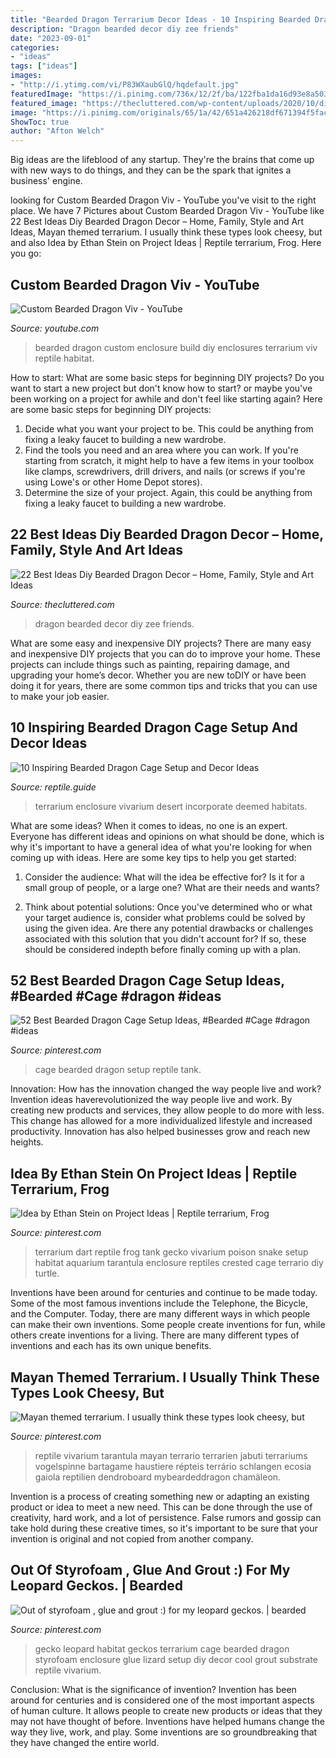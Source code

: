 ```yaml
---
title: "Bearded Dragon Terrarium Decor Ideas - 10 Inspiring Bearded Dragon Cage Setup And Decor Ideas"
description: "Dragon bearded decor diy zee friends"
date: "2023-09-01"
categories:
- "ideas"
tags: ["ideas"]
images:
- "http://i.ytimg.com/vi/P83WXaubGlQ/hqdefault.jpg"
featuredImage: "https://i.pinimg.com/736x/12/2f/ba/122fba1da16d93e8a50309fe3b3778a9.jpg"
featured_image: "https://thecluttered.com/wp-content/uploads/2020/10/diy-bearded-dragon-decor-best-of-34-best-zee-dragon-friends-images-on-pinterest-of-diy-bearded-dragon-decor.jpg"
image: "https://i.pinimg.com/originals/65/1a/42/651a426218df671394f5face0f2317da.jpg"
ShowToc: true
author: "Afton Welch"
---
```



Big ideas are the lifeblood of any startup. They're the brains that come up with new ways to do things, and they can be the spark that ignites a business' engine.

	

		
looking for Custom Bearded Dragon Viv - YouTube you've visit to the right place. We have 7 Pictures about Custom Bearded Dragon Viv - YouTube like 22 Best Ideas Diy Bearded Dragon Decor – Home, Family, Style and Art Ideas, Mayan themed terrarium. I usually think these types look cheesy, but and also Idea by Ethan Stein on Project Ideas | Reptile terrarium, Frog. Here you go:
		
    
## Custom Bearded Dragon Viv - YouTube

<img loading=lazy src="http://i.ytimg.com/vi/P83WXaubGlQ/hqdefault.jpg" onerror="this.onerror=null;this.src='https://tse1.mm.bing.net/th?id=OIP.F138-LB14FlZEUJwnAXJ1gHaFj&amp;pid=15.1';" alt="Custom Bearded Dragon Viv - YouTube">

_Source: youtube.com_

>bearded dragon custom enclosure build diy enclosures terrarium viv reptile habitat. 

	

How to start: What are some basic steps for beginning DIY projects?
Do you want to start a new project but don't know how to start? or maybe you've been working on a project for awhile and don't feel like starting again? Here are some basic steps for beginning DIY projects:
1. Decide what you want your project to be. This could be anything from fixing a leaky faucet to building a new wardrobe. 
2. Find the tools you need and an area where you can work. If you're starting from scratch, it might help to have a few items in your toolbox like clamps, screwdrivers, drill drivers, and nails (or screws if you're using Lowe's or other Home Depot stores). 
3. Determine the size of your project. Again, this could be anything from fixing a leaky faucet to building a new wardrobe. 

    
## 22 Best Ideas Diy Bearded Dragon Decor – Home, Family, Style And Art Ideas

<img loading=lazy src="https://thecluttered.com/wp-content/uploads/2020/10/diy-bearded-dragon-decor-best-of-34-best-zee-dragon-friends-images-on-pinterest-of-diy-bearded-dragon-decor.jpg" onerror="this.onerror=null;this.src='https://tse4.mm.bing.net/th?id=OIP.euhNk77_y4qFgOCMZTWvSwHaFL&amp;pid=15.1';" alt="22 Best Ideas Diy Bearded Dragon Decor – Home, Family, Style and Art Ideas">

_Source: thecluttered.com_

>dragon bearded decor diy zee friends. 

	

What are some easy and inexpensive DIY projects?
There are many easy and inexpensive DIY projects that you can do to improve your home. These projects can include things such as painting, repairing damage, and upgrading your home’s decor. Whether you are new toDIY or have been doing it for years, there are some common tips and tricks that you can use to make your job easier.

    
## 10 Inspiring Bearded Dragon Cage Setup And Decor Ideas

<img loading=lazy src="http://reptile.guide/wp-content/uploads/2019/06/bearded-dragon-cage-setup-and-decor-ideas-6.jpg" onerror="this.onerror=null;this.src='https://tse1.mm.bing.net/th?id=OIP.cPm3t-YYX6IlDlEgGFalEQAAAA&amp;pid=15.1';" alt="10 Inspiring Bearded Dragon Cage Setup and Decor Ideas">

_Source: reptile.guide_

>terrarium enclosure vivarium desert incorporate deemed habitats. 

	

What are some ideas?
When it comes to ideas, no one is an expert. Everyone has different ideas and opinions on what should be done, which is why it's important to have a general idea of what you're looking for when coming up with ideas. Here are some key tips to help you get started:
1. Consider the audience: What will the idea be effective for? Is it for a small group of people, or a large one? What are their needs and wants?

2. Think about potential solutions: Once you've determined who or what your target audience is, consider what problems could be solved by using the given idea. Are there any potential drawbacks or challenges associated with this solution that you didn't account for? If so, these should be considered indepth before finally coming up with a plan.


    
## 52 Best Bearded Dragon Cage Setup Ideas, #Bearded #Cage #dragon #ideas

<img loading=lazy src="https://i.pinimg.com/originals/65/1a/42/651a426218df671394f5face0f2317da.jpg" onerror="this.onerror=null;this.src='https://tse4.mm.bing.net/th?id=OIP.SgJlEm0MnKvGpvIszwGNUwAAAA&amp;pid=15.1';" alt="52 Best Bearded Dragon Cage Setup Ideas, #Bearded #Cage #dragon #ideas">

_Source: pinterest.com_

>cage bearded dragon setup reptile tank. 

	

Innovation: How has the innovation changed the way people live and work?
Invention ideas haverevolutionized the way people live and work. By creating new products and services, they allow people to do more with less. This change has allowed for a more individualized lifestyle and increased productivity. Innovation has also helped businesses grow and reach new heights.

    
## Idea By Ethan Stein On Project Ideas | Reptile Terrarium, Frog

<img loading=lazy src="https://i.pinimg.com/originals/17/55/40/1755404ede7cf47c37e06523a783d260.jpg" onerror="this.onerror=null;this.src='https://tse1.mm.bing.net/th?id=OIP.ENhc8hRrANqcWGgLnMaLiQHaJ4&amp;pid=15.1';" alt="Idea by Ethan Stein on Project Ideas | Reptile terrarium, Frog">

_Source: pinterest.com_

>terrarium dart reptile frog tank gecko vivarium poison snake setup habitat aquarium tarantula enclosure reptiles crested cage terrario diy turtle. 

	

Inventions have been around for centuries and continue to be made today. Some of the most famous inventions include the Telephone, the Bicycle, and the Computer. Today, there are many different ways in which people can make their own inventions. Some people create inventions for fun, while others create inventions for a living. There are many different types of inventions and each has its own unique benefits.

    
## Mayan Themed Terrarium. I Usually Think These Types Look Cheesy, But

<img loading=lazy src="https://i.pinimg.com/736x/12/2f/ba/122fba1da16d93e8a50309fe3b3778a9.jpg" onerror="this.onerror=null;this.src='https://tse4.mm.bing.net/th?id=OIP.sBIAHspdQTEe_arB70Q6jQHaFj&amp;pid=15.1';" alt="Mayan themed terrarium. I usually think these types look cheesy, but">

_Source: pinterest.com_

>reptile vivarium tarantula mayan terrario terrarien jabuti terrariums vogelspinne bartagame haustiere répteis terrário schlangen ecosia gaiola reptilien dendroboard mybeardeddragon chamäleon. 

	

Invention is a process of creating something new or adapting an existing product or idea to meet a new need. This can be done through the use of creativity, hard work, and a lot of persistence. False rumors and gossip can take hold during these creative times, so it's important to be sure that your invention is original and not copied from another company.

    
## Out Of Styrofoam , Glue And Grout :) For My Leopard Geckos. | Bearded

<img loading=lazy src="https://i.pinimg.com/736x/80/91/35/8091353fe71ba887ebd45f9c63ddd082--leopard-gecko-habitat-leopard-geckos.jpg?b=t" onerror="this.onerror=null;this.src='https://tse1.mm.bing.net/th?id=OIP.k6iY_dtxseUVAeehfJSebAHaFj&amp;pid=15.1';" alt="Out of styrofoam , glue and grout :) for my leopard geckos. | bearded">

_Source: pinterest.com_

>gecko leopard habitat geckos terrarium cage bearded dragon styrofoam enclosure glue lizard setup diy decor cool grout substrate reptile vivarium. 

	

Conclusion: What is the significance of invention?
Invention has been around for centuries and is considered one of the most important aspects of human culture. It allows people to create new products or ideas that they may not have thought of before. Inventions have helped humans change the way they live, work, and play. Some inventions are so groundbreaking that they have changed the entire world.

